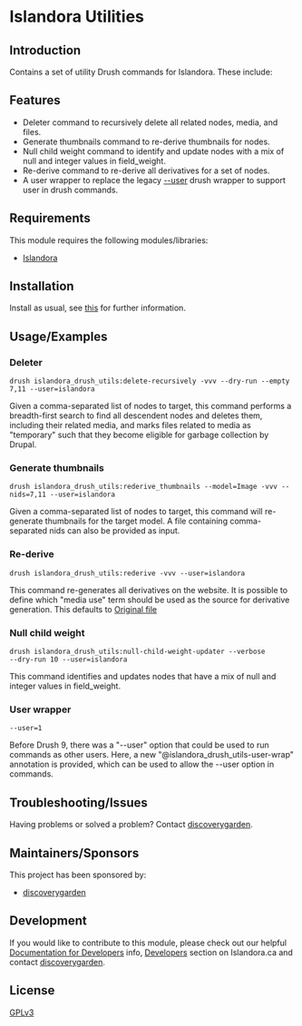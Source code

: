 # Islandora Utilities

## Introduction

Contains a set of utility Drush commands for Islandora. These include:

## Features

- Deleter command to recursively delete all related nodes, media, and files.
- Generate thumbnails command to re-derive thumbnails for nodes.
- Null child weight command to identify and update nodes with a mix of null and integer values in field_weight.
- Re-derive command to re-derive all derivatives for a set of nodes.
- A user wrapper to replace the legacy [--user](https://github.com/drush-ops/drush/issues/3396) drush wrapper to support user in drush commands.

## Requirements

This module requires the following modules/libraries:

* [Islandora](https://github.com/Islandora/islandora)

## Installation

Install as usual, see
[this]( https://www.drupal.org/docs/extending-drupal/installing-modules) for
further information.

## Usage/Examples

### Deleter

```shell
drush islandora_drush_utils:delete-recursively -vvv --dry-run --empty 7,11 --user=islandora
```

Given a comma-separated list of nodes to target, this command performs a breadth-first search to find all descendent nodes and deletes them, including their related media, and marks files related to media as "temporary" such that they become eligible for garbage collection by Drupal.

### Generate thumbnails

```shell
drush islandora_drush_utils:rederive_thumbnails --model=Image -vvv --nids=7,11 --user=islandora
```

Given a comma-separated list of nodes to target, this command will re-generate thumbnails for the target model. A file containing comma-separated nids can also be provided as input.

### Re-derive

```shell
drush islandora_drush_utils:rederive -vvv --user=islandora
```

This command re-generates all derivatives on the website. It is possible to define which "media use" term should be used as the source for derivative generation. This defaults to [Original file](http://pcdm.org/use#OriginalFile)

### Null child weight

```shell
drush islandora_drush_utils:null-child-weight-updater --verbose
--dry-run 10 --user=islandora
```

This command identifies and updates nodes that have a mix of null and integer values in field_weight.

### User wrapper

```shell
--user=1
```

Before Drush 9, there was a "--user" option that could be used to run commands as other users. Here, a new  "@islandora_drush_utils-user-wrap" annotation is provided, which can be used to allow the --user option in commands.

## Troubleshooting/Issues

Having problems or solved a problem? Contact [discoverygarden](http://support.discoverygarden.ca).

## Maintainers/Sponsors

This project has been sponsored by:

* [discoverygarden](http://wwww.discoverygarden.ca)

## Development

If you would like to contribute to this module, please check out our helpful
[Documentation for Developers](https://github.com/Islandora/islandora/wiki#wiki-documentation-for-developers)
info, [Developers](http://islandora.ca/developers) section on Islandora.ca and
contact [discoverygarden](http://support.discoverygarden.ca).

## License

[GPLv3](http://www.gnu.org/licenses/gpl-3.0.txt)
